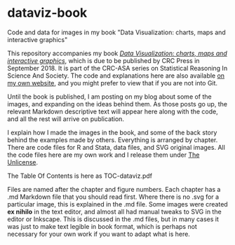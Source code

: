 # dataviz-book
Code and data for images in my book "Data Visualization: charts, maps and interactive graphics"

This repository accompanies my book [*Data Visualization: charts, maps and interactive graphics*](https://www.crcpress.com/Data-Visualization-Charts-Maps-and-Interactive-Graphics/Grant/p/book/9781138707603), which is due to be published by CRC Press in September 2018. It is part of the CRC-ASA series on Statistical Reasoning In Science And Society. The code and explanations here are also available [on my own website](http://www.robertgrantstats.co.uk/dataviz-book.html), and you might prefer to view that if you are not into Git.

Until the book is published, I am posting on my blog about some of the images, and expanding on the ideas behind them. As those posts go up, the relevant Markdown descriptive text will appear here along with the code, and all the rest will arrive on publication.

I explain how I made the images in the book, and some of the back story behind the examples made by others. Everything is arranged by chapter. There are code files for R and Stata, data files, and SVG original images. All the code files here are my own work and I release them under [The Unlicense](http://unlicense.org/).

The Table Of Contents is here as TOC-dataviz.pdf

Files are named after the chapter and figure numbers. Each chapter has a .md Markdown file that you should read first. Where there is no .svg for a particular image, this is explained in the .md file. Some images were created **ex nihilo** in the text editor, and almost all had manual tweaks to SVG in the editor or Inkscape. This is discussed in the .md files, but in many cases it was just to make text legible in book format, which is perhaps not necessary for your own work if you want to adapt what is here.
